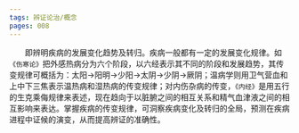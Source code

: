 ```yaml
---
tags: 辨证论治/概念
pages: 008
---
```

&emsp;&emsp;即辨明疾病的发展变化趋势及转归。疾病一般都有一定的发展变化规律。如`《伤寒论》`把外感热病分为六个阶段，以六经表示其不同的阶段和发展趋势，其传变规律可概括为：太阳→阳明→少阳→太阴→少阴→厥阴；温病学则用卫气营血和上中下三焦表示温热病和湿热病的传变规律；对内伤杂病的传变，`《内经》`是用五行的生克乘侮规律来表述，现在趋向于以脏腑之间的相互关系和精气血津液之间的相互影响来表达。掌握疾病的传变规律，可洞察疾病变化及转归的全局，预测在疾病进程中证候的演变，从而提高辨证的准确性。